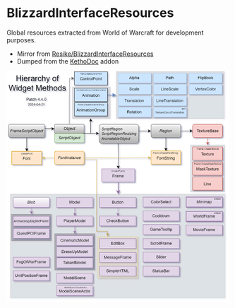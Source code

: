 # BlizzardInterfaceResources
Global resources extracted from World of Warcraft for development purposes.
* Mirror from [Resike/BlizzardInterfaceResources](https://github.com/Resike/BlizzardInterfaceResources)
* Dumped from the [KethoDoc](https://github.com/Ketho/KethoDoc) addon

![](https://raw.githubusercontent.com/Ketho/BlizzardInterfaceResources/classic/Resources/WidgetHierarchy.png)
